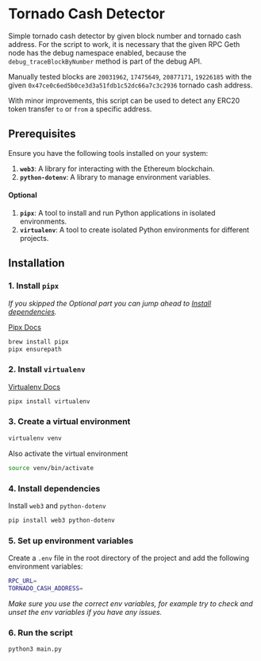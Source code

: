 # Tornado Cash Detector

Simple tornado cash detector by given  block number and tornado cash address. For the script to work, it is necessary that the given RPC Geth node has the debug namespace enabled, because the `debug_traceBlockByNumber` method is part of the debug API.

Manually tested blocks are `20031962`, `17475649`, `20877171`, `19226185` with the given `0x47ce0c6ed5b0ce3d3a51fdb1c52dc66a7c3c2936` tornado cash address.

With minor improvements, this script can be used to detect any ERC20 token transfer `to` or `from` a specific address.

## Prerequisites

Ensure you have the following tools installed on your system:

1. **`web3`**: A library for interacting with the Ethereum blockchain.
2. **`python-dotenv`**: A library to manage environment variables.

#### Optional
1. **`pipx`**: A tool to install and run Python applications in isolated environments.
2. **`virtualenv`**: A tool to create isolated Python environments for different projects.

## Installation

### 1. Install `pipx`
*If you skipped the Optional part you can jump ahead to [Install dependencies](#4-install-dependencies).*

[Pipx Docs](https://pypi.org/project/pipx/)

```bash
brew install pipx
pipx ensurepath
```

### 2. Install `virtualenv`

[Virtualenv Docs](https://virtualenv.pypa.io/en/latest/installation.html)



```bash
pipx install virtualenv
```

### 3. Create a virtual environment

```bash
virtualenv venv
```
Also activate the virtual environment

```bash
source venv/bin/activate
```

### 4. Install dependencies

Install `web3` and `python-dotenv`

```bash
pip install web3 python-dotenv
```

### 5. Set up environment variables


Create a `.env` file in the root directory of the project and add the following environment variables:

```bash 
RPC_URL=
TORNADO_CASH_ADDRESS=
```
*Make sure you use the correct env variables, for example try to check and unset the env variables if you have any issues.*


### 6. Run the script

```bash
python3 main.py
```

